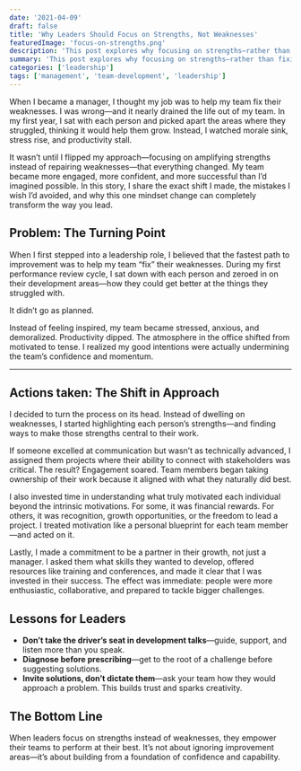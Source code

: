 ```yaml
---
date: '2021-04-09'
draft: false
title: 'Why Leaders Should Focus on Strengths, Not Weaknesses'
featuredImage: 'focus-on-strengths.png'
description: 'This post explores why focusing on strengths—rather than fixing weaknesses—can boost team morale, improve collaboration, and drive better results. It shares practical lessons and strategies leaders can use to bring out the best in their teams.'
summary: 'This post explores why focusing on strengths—rather than fixing weaknesses—can boost team morale, improve collaboration, and drive better results. It shares practical lessons and strategies leaders can use to bring out the best in their teams.'
categories: ['leadership']
tags: ['management', 'team-development', 'leadership']
---
```


When I became a manager, I thought my job was to help my team fix their weaknesses. I was wrong—and it nearly drained the life out of my team. In my first year, I sat with each person and picked apart the areas where they struggled, thinking it would help them grow. Instead, I watched morale sink, stress rise, and productivity stall.

It wasn’t until I flipped my approach—focusing on amplifying strengths instead of repairing weaknesses—that everything changed. My team became more engaged, more confident, and more successful than I’d imagined possible. In this story, I share the exact shift I made, the mistakes I wish I’d avoided, and why this one mindset change can completely transform the way you lead.

## Problem: The Turning Point

When I first stepped into a leadership role, I believed that the fastest path to improvement was to help my team “fix” their weaknesses. During my first performance review cycle, I sat down with each person and zeroed in on their development areas—how they could get better at the things they struggled with.

It didn’t go as planned.

Instead of feeling inspired, my team became stressed, anxious, and demoralized. Productivity dipped. The atmosphere in the office shifted from motivated to tense. I realized my good intentions were actually undermining the team’s confidence and momentum.

---

## Actions taken: The Shift in Approach

I decided to turn the process on its head. Instead of dwelling on weaknesses, I started highlighting each person’s strengths—and finding ways to make those strengths central to their work.

If someone excelled at communication but wasn’t as technically advanced, I assigned them projects where their ability to connect with stakeholders was critical. The result? Engagement soared. Team members began taking ownership of their work because it aligned with what they naturally did best.

I also invested time in understanding what truly motivated each individual beyond the intrinsic motivations. For some, it was financial rewards. For others, it was recognition, growth opportunities, or the freedom to lead a project. I treated motivation like a personal blueprint for each team member—and acted on it.

Lastly, I made a commitment to be a partner in their growth, not just a manager. I asked them what skills they wanted to develop, offered resources like training and conferences, and made it clear that I was invested in their success. The effect was immediate: people were more enthusiastic, collaborative, and prepared to tackle bigger challenges.

## Lessons for Leaders

* **Don’t take the driver’s seat in development talks**—guide, support, and listen more than you speak.  
* **Diagnose before prescribing**—get to the root of a challenge before suggesting solutions.  
* **Invite solutions, don’t dictate them**—ask your team how they would approach a problem. This builds trust and sparks creativity.

## The Bottom Line

When leaders focus on strengths instead of weaknesses, they empower their teams to perform at their best. It’s not about ignoring improvement areas—it’s about building from a foundation of confidence and capability.
